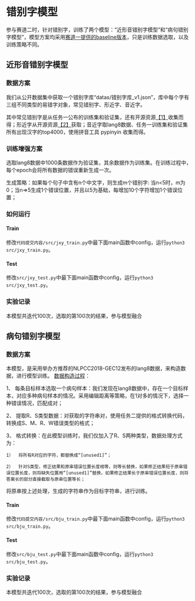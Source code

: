 # 错别字模型
参与赛道二时，针对错别字，训练了两个模型：“近形音错别字模型”和“病句错别字模型”，模型方案均采用[赛道一提供的baseline版本](https://github.com/blcuicall/CCL2022-CLTC/tree/main/baselines/track1)，只是训练数据选取，以及训练策略不同。

## 近形音错别字模型
### 数据方案
我们从公开数据集中获取一个错别字库“datas/错别字库_v1.json”，库中每个字有三组不同类型的易错字对象，常见错别字、形近字、音近字。

其中常见错别字是从任务一公布的训练集和验证集，还有开源资源[【1】](https://github.com/onebula/sighan_raw)收集而得；形近字从开源资源[【2】](https://github.com/shibing624/pycorrector)获取；音近字取lang8数据、任务一训练集和验证集所有出现汉字的top4000，使用拼音工具 pypinyin 收集而得。

### 训练增强方案
选取lang8数据中1000条数据作为验证集，其余数据作为训练集。在训练过程中，每个epoch会将所有数据的错误重新生成一次。

生成策略：如果每个句子中含有n个中文字，则生成m个错别字:
当n<5时，m为0；当n=>5生成1个错误位置，并且以5为基础，每增加10个字符增加1个错误位置；

### 如何运行
#### Train
修改`代码提交内容/src/jxy_train.py`中最下面main函数中config，运行`python3 src/jxy_train.py`。

#### Test
修改`src/jxy_test.py`中最下面main函数中config，运行`python3 src/jxy_test.py`。

### 实验记录
本模型共迭代100次，选取的第100次的结果，参与模型融合





## 病句错别字模型
### 数据方案
本模型，是采用举办方推荐的NLPCC2018-GEC12发布的lang8数据，来构造数据，进行模型训练。
[数据构造过程](src/data_ops/bju_ops.py)：

1、	每条目标样本选取一个病句样本：我们发现在lang8数据中，存在一个目标样本，对应多种病句样本的情况。采用编辑距离等策略，在1对多的情况下，选择一种错误情况，匹配成对；

2、	提取R、S类型数据：对获取的字符串对，使用任务二提供的格式转换代码，转换成S、M、R、W错误类型的格式；

3、	格式转换：在此模型训练时，我们仅加入了R、S两种类型，数据处理方式为：

    1）	将所有R对应的字符，都替换成“[unused1]”；

    2）	针对S类型，修正结果和原串错误位置长度相等，则等长替换，如果修正结果短于原串错误位置长度，则将缺失位置用“[unused1]”替换，如果修正结果长于原串错误位置长度，则将答案长的部分直接截取与原串位置等长；

将原串按上述处理，生成的字符串作为目标字符串，进行训练。

#### Train
修改`代码提交内容/src/bju_train.py`中最下面main函数中config，运行`python3 src/bju_train.py`。

#### Test
修改`src/bju_test.py`中最下面main函数中config，运行`python3 src/bju_test.py`。

### 实验记录
本模型共迭代100次，选取的第100次的结果，参与模型融合